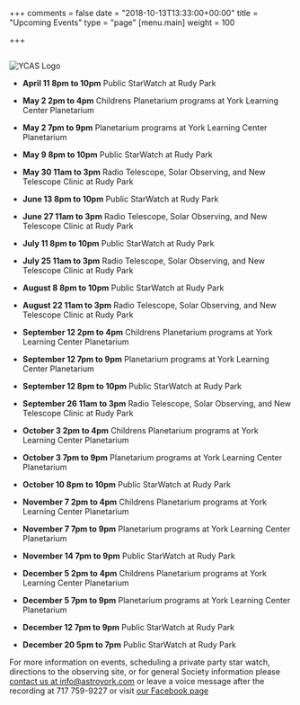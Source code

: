 +++
comments = false
date = "2018-10-13T13:33:00+00:00"
title = "Upcoming Events"
type = "page"
[menu.main]
weight = 100

+++

## 
![YCAS Logo](../img/YCAS2018b.jpg "York County Astronomical Society")
* **April 11 8pm to 10pm** Public StarWatch at Rudy Park

* **May 2 2pm to 4pm** Childrens Planetarium programs at York Learning Center Planetarium

* **May 2 7pm to 9pm** Planetarium programs at York Learning Center Planetarium

* **May 9 8pm to 10pm** Public StarWatch at Rudy Park

* **May 30 11am to 3pm** Radio Telescope, Solar Observing, and New Telescope Clinic at Rudy Park

* **June 13 8pm to 10pm** Public StarWatch at Rudy Park

* **June 27 11am to 3pm** Radio Telescope, Solar Observing, and New Telescope Clinic at Rudy Park

* **July 11 8pm to 10pm** Public StarWatch at Rudy Park

* **July 25 11am to 3pm** Radio Telescope, Solar Observing, and New Telescope Clinic at Rudy Park

* **August 8 8pm to 10pm** Public StarWatch at Rudy Park

* **August 22 11am to 3pm** Radio Telescope, Solar Observing, and New Telescope Clinic at Rudy Park

* **September 12 2pm to 4pm** Childrens Planetarium programs at York Learning Center Planetarium

* **September 12 7pm to 9pm** Planetarium programs at York Learning Center Planetarium

* **September 12 8pm to 10pm** Public StarWatch at Rudy Park

* **September 26 11am to 3pm** Radio Telescope, Solar Observing, and New Telescope Clinic at Rudy Park

* **October 3 2pm to 4pm** Childrens Planetarium programs at York Learning Center Planetarium

* **October 3 7pm to 9pm** Planetarium programs at York Learning Center Planetarium

* **October 10 8pm to 10pm** Public StarWatch at Rudy Park

* **November 7 2pm to 4pm** Childrens Planetarium programs at York Learning Center Planetarium

* **November 7 7pm to 9pm** Planetarium programs at York Learning Center Planetarium

* **November 14 7pm to 9pm** Public StarWatch at Rudy Park

* **December 5 2pm to 4pm** Childrens Planetarium programs at York Learning Center Planetarium

* **December 5 7pm to 9pm** Planetarium programs at York Learning Center Planetarium

* **December 12 7pm to 9pm** Public StarWatch at Rudy Park

* **December 20 5pm to 7pm** Public StarWatch at Rudy Park

For more information on events, scheduling a private party star watch, directions to the observing site, or for general Society information please [contact us at info@astroyork.com](info@astroyork.com) or leave a voice message after the recording at 717 759-9227 or visit [our Facebook page](https://www.facebook.com/astroyork)

